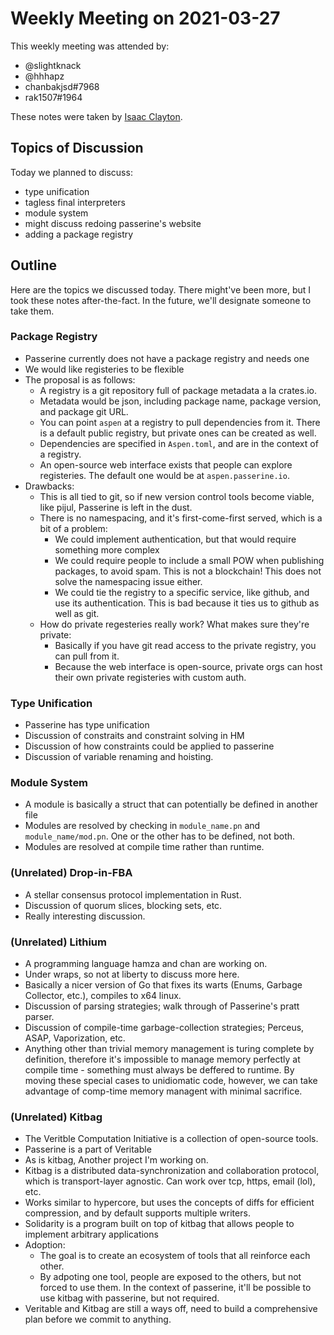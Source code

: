 # Weekly Meeting on 2021-03-27
This weekly meeting was attended by:

- @slightknack
- @hhhapz
- chanbakjsd#7968
- rak1507#1964

These notes were taken by [Isaac Clayton](https://slightknack.dev).

## Topics of Discussion
Today we planned to discuss:

- type unification
- tagless final interpreters
- module system
- might discuss redoing passerine's website 
- adding a package registry

## Outline
Here are the topics we discussed today. There might've been more, but I took these notes after-the-fact. In the future, we'll designate someone to take them.

### Package Registry
- Passerine currently does not have a package registry and needs one
- We would like registeries to be flexible
- The proposal is as follows:
  - A registry is a git repository full of package metadata a la crates.io.
  - Metadata would be json, including package name, package version, and package git URL.
  - You can point `aspen` at a registry to pull dependencies from it. There is a default public registry, but private ones can be created as well.
  - Dependencies are specified in `Aspen.toml`, and are in the context of a registry.
  - An open-source web interface exists that people can explore registeries. The default one would be at `aspen.passerine.io`.
- Drawbacks:
  - This is all tied to git, so if new version control tools become viable, like pijul, Passerine is left in the dust.
  - There is no namespacing, and it's first-come-first served, which is a bit of a problem:
    - We could implement authentication, but that would require something more complex
    - We could require people to include a small POW when publishing packages, to avoid spam. This is not a blockchain! This does not solve the namespacing issue either.
    - We could tie the registry to a specific service, like github, and use its authentication. This is bad because it ties us to github as well as git.
  - How do private regesteries really work? What makes sure they're private:
    - Basically if you have git read access to the private registry, you can pull from it.
    - Because the web interface is open-source, private orgs can host their own private registeries with custom auth.

### Type Unification
- Passerine has type unification
- Discussion of constraits and constraint solving in HM
- Discussion of how constraints could be applied to passerine
- Discussion of variable renaming and hoisting.

### Module System
- A module is basically a struct that can potentially be defined in another file
- Modules are resolved by checking in `module_name.pn` and `module_name/mod.pn`. One or the other has to be defined, not both.
- Modules are resolved at compile time rather than runtime.

### (Unrelated) Drop-in-FBA
- A stellar consensus protocol implementation in Rust.
- Discussion of quorum slices, blocking sets, etc.
- Really interesting discussion.

### (Unrelated) Lithium
- A programming language hamza and chan are working on.
- Under wraps, so not at liberty to discuss more here.
- Basically a nicer version of Go that fixes its warts (Enums, Garbage Collector, etc.), compiles to x64 linux.
- Discussion of parsing strategies; walk through of Passerine's pratt parser.
- Discussion of compile-time garbage-collection strategies; Perceus, ASAP, Vaporization, etc.
- Anything other than trivial memory management is turing complete by definition, therefore it's impossible to manage memory perfectly at compile time - something must always be deffered to runtime. By moving these special cases to unidiomatic code, however, we can take advantage of comp-time memory managent with minimal sacrifice.

### (Unrelated) Kitbag
- The Veritble Computation Initiative is a collection of open-source tools.
- Passerine is a part of Veritable
- As is kitbag, Another project I'm working on.
- Kitbag is a distributed data-synchronization and collaboration protocol, which is transport-layer agnostic. Can work over tcp, https, email (lol), etc.
- Works similar to hypercore, but uses the concepts of diffs for efficient compression, and by default supports multiple writers.
- Solidarity is a program built on top of kitbag that allows people to implement arbitrary applications 
- Adoption:
  - The goal is to create an ecosystem of tools that all reinforce each other.
  - By adpoting one tool, people are exposed to the others, but not forced to use them. In the context of passerine, it'll be possible to use kitbag with passerine, but not required.
- Veritable and Kitbag are still a ways off, need to build a comprehensive plan before we commit to anything.
